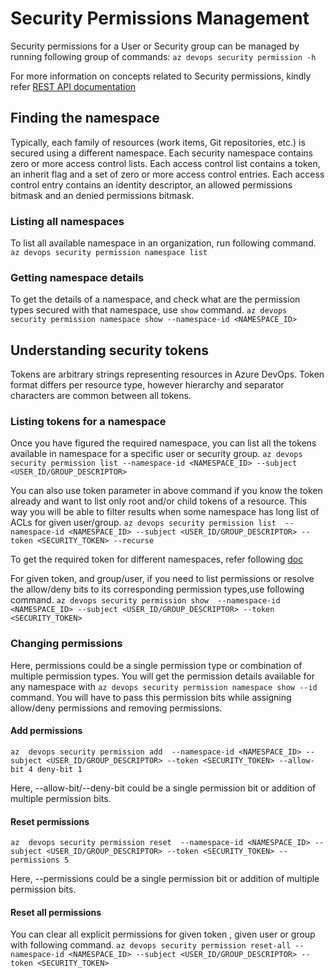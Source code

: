 # Security Permissions Management

Security permissions for a User or Security group can be managed by running following group of commands:
`az devops security permission -h`

For more information on concepts related to Security permissions, kindly refer [REST API documentation](https://docs.microsoft.com/en-us/rest/api/azure/devops/security/?view=azure-devops-rest-5.0)

## Finding the namespace

Typically, each family of resources (work items, Git repositories, etc.) is secured using a different namespace. Each security namespace contains zero or more access control lists. Each access control list contains a token, an inherit flag and a set of zero or more access control entries. Each access control entry contains an identity descriptor, an allowed permissions bitmask and an denied permissions bitmask.

### Listing all namespaces

To list all available namespace in an organization, run following command.
`az devops security permission namespace list`

### Getting namespace details

To get the details of a namespace, and check what are the permission types secured with that namespace, use `show` command.
`az devops security permission namespace show --namespace-id <NAMESPACE_ID>`

## Understanding security tokens

Tokens are arbitrary strings representing resources in Azure DevOps. Token format differs per resource type, however hierarchy and separator characters are common between all tokens.

### Listing tokens for a namespace

Once you have figured the required namespace, you can list all the tokens available in namespace for a specific user or security group.
`az devops security permission list --namespace-id <NAMESPACE_ID> --subject <USER_ID/GROUP_DESCRIPTOR>`

You can also use token parameter in above command if you know the token already and want to list only root and/or child tokens of a resource. This way you will be able to filter results when some namespace has long list of ACLs for given user/group.
`az devops security permission list  --namespace-id <NAMESPACE_ID> --subject <USER_ID/GROUP_DESCRIPTOR> --token <SECURITY_TOKEN> --recurse`

To get the required token for different namespaces, refer following [doc](security_tokens.md)

For given token, and group/user, if you need to list permissions or resolve the allow/deny bits to its corresponding permission types,use following command.
`az devops security permission show  --namespace-id <NAMESPACE_ID> --subject <USER_ID/GROUP_DESCRIPTOR> --token <SECURITY_TOKEN>`

### Changing permissions

Here, permissions could be a single permission type or combination of multiple permission types.
You will get the permission details available for any namespace with `az devops security permission namespace show --id` command.
You will have to pass this permission bits while assigning allow/deny permissions and removing permissions.

#### Add permissions

`az  devops security permission add  --namespace-id <NAMESPACE_ID> --subject <USER_ID/GROUP_DESCRIPTOR> --token <SECURITY_TOKEN> --allow-bit 4 deny-bit 1`

Here, --allow-bit/--deny-bit could be a single permission bit or addition of multiple permission bits.

#### Reset permissions

`az  devops security permission reset  --namespace-id <NAMESPACE_ID> --subject <USER_ID/GROUP_DESCRIPTOR> --token <SECURITY_TOKEN> --permissions 5`

Here, --permissions could be a single permission bit or addition of multiple permission bits.

#### Reset all permissions

You can clear all explicit permissions for given token , given user or group with following command.
`az devops security permission reset-all --namespace-id <NAMESPACE_ID> --subject <USER_ID/GROUP_DESCRIPTOR> --token <SECURITY_TOKEN>`
